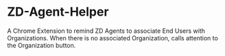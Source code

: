 # ZD-Agent-Helper
A Chrome Extension to remind ZD Agents to associate End Users with Organizations. 
When there is no associated Organization, calls attention to the Organization button.
